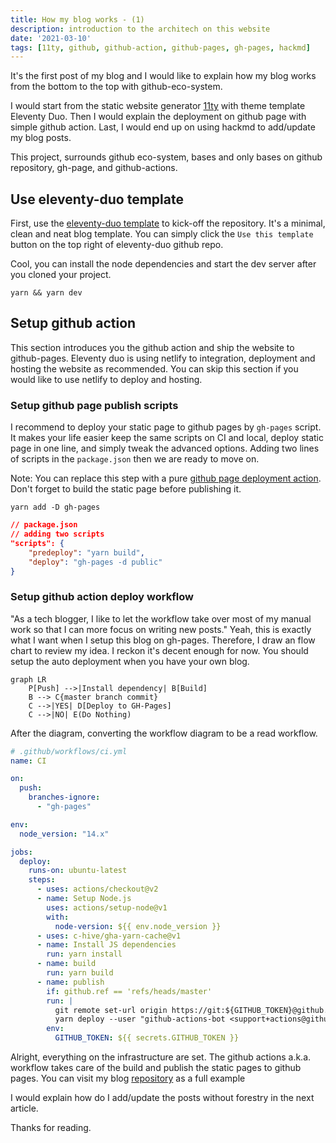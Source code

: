```yaml
---
title: How my blog works - (1)
description: introduction to the architech on this website
date: '2021-03-10'
tags: [11ty, github, github-action, github-pages, gh-pages, hackmd]
---
```


It's the first post of my blog and I would like to explain how my blog works from the bottom to the top with github-eco-system.

I would start from the static website generator [11ty](https://www.11ty.dev/) with theme template Eleventy Duo. Then I would explain the deployment on github page with simple github action. Last, I would end up on using hackmd to add/update my blog posts.

This project, surrounds github eco-system, bases and only bases on github repository, gh-page, and github-actions.


## Use eleventy-duo template

First, use the [eleventy-duo template](https://github.com/yinkakun/eleventy-duo) to kick-off the repository. It's a minimal, clean and neat blog template. You can simply click the `Use this template` button on the top right of eleventy-duo github repo.

Cool, you can install the node dependencies and start the dev server after you cloned your project.

```shell
yarn && yarn dev
```

## Setup github action


This section introduces you the github action and ship the website to github-pages. Eleventy duo is using netlify to integration, deployment and hosting the website as recommended. You can skip this section if you would like to use netlify to deploy and hosting.

### Setup github page publish scripts

I recommend to deploy your static page to github pages by `gh-pages` script. It makes your life easier keep the same scripts on CI and local, deploy static page in one line, and simply tweak the advanced options. Adding two lines of scripts in the `package.json` then we are ready to move on.

Note: You can replace this step with a pure [github page deployment action](https://github.com/peaceiris/actions-gh-pages). Don't forget to build the static page before publishing it.

```shell
yarn add -D gh-pages
```

```json
// package.json
// adding two scripts
"scripts": {
    "predeploy": "yarn build",
    "deploy": "gh-pages -d public"
}
```

### Setup github action deploy workflow

"As a tech blogger, I like to let the workflow take over most of my manual work so that I can more focus on writing new posts." Yeah, this is exactly what I want when I setup this blog on gh-pages. Therefore, I draw an flow chart to review my idea. I reckon it's decent enough for now. You should setup the auto deployment when you have your own blog.

```mermaid
graph LR
    P[Push] -->|Install dependency| B[Build]
    B --> C{master branch commit}
    C -->|YES| D[Deploy to GH-Pages]
    C -->|NO| E(Do Nothing)
```

After the diagram, converting the workflow diagram to be a read workflow.

```yaml
# .github/workflows/ci.yml
name: CI

on:
  push:
    branches-ignore:
      - "gh-pages"

env:
  node_version: "14.x"

jobs:
  deploy:
    runs-on: ubuntu-latest
    steps:
      - uses: actions/checkout@v2
      - name: Setup Node.js
        uses: actions/setup-node@v1
        with:
          node-version: ${{ env.node_version }}
      - uses: c-hive/gha-yarn-cache@v1
      - name: Install JS dependencies
        run: yarn install
      - name: build
        run: yarn build
      - name: publish
        if: github.ref == 'refs/heads/master'
        run: |
          git remote set-url origin https://git:${GITHUB_TOKEN}@github.com/${GITHUB_REPOSITORY}.git
          yarn deploy --user "github-actions-bot <support+actions@github.com>"
        env:
          GITHUB_TOKEN: ${{ secrets.GITHUB_TOKEN }}

```

Alright, everything on the infrastructure are set. The github actions a.k.a. workflow takes care of the build and publish the static pages to github pages. You can visit my blog [repository](https://github.com/ben196888/benliu.me) as a full example

I would explain how do I add/update the posts without forestry in the next article.

Thanks for reading.
